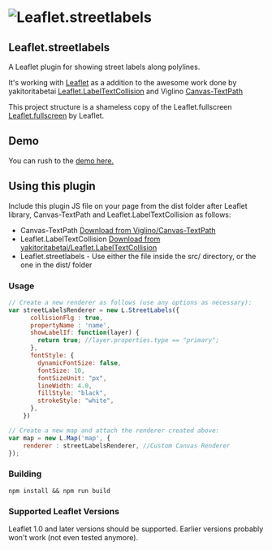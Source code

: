 ![Leaflet.streetlabels](https://triedeti.github.io/Leaflet.streetlabels/img/screenshot.png)
============

## Leaflet.streetlabels
A Leaflet plugin for showing street labels along polylines.

It's working with [Leaflet](http://leafletjs.com/) as a addition to the awesome work done by yakitoritabetai [Leaflet.LabelTextCollision](https://github.com/yakitoritabetai/Leaflet.LabelTextCollision) and Viglino [Canvas-TextPath](Canvas-TextPath)

This project structure is a shameless copy of the Leaflet.fullscreen [Leaflet.fullscreen](https://github.com/Leaflet/Leaflet.fullscreen) by Leaflet.

## Demo

You can rush to the [demo here.](https://triedeti.github.io/Leaflet.streetlabels/)


## Using this plugin
Include this plugin JS file on your page from the dist folder after Leaflet library, Canvas-TextPath and Leaflet.LabelTextCollision as follows:
* Canvas-TextPath [Download from Viglino/Canvas-TextPath](https://github.com/Viglino/Canvas-TextPath)
* Leaflet.LabelTextCollision [Download from yakitoritabetai/Leaflet.LabelTextCollision](https://github.com/yakitoritabetai/Leaflet.LabelTextCollision)
* Leaflet.streetlabels - Use either the file inside the src/ directory, or the one in the dist/ folder

### Usage

``` js
// Create a new renderer as follows (use any options as necessary):
var streetLabelsRenderer = new L.StreetLabels({
      collisionFlg : true,
      propertyName : 'name',
      showLabelIf: function(layer) {
        return true; //layer.properties.type == "primary";
      },
      fontStyle: {
        dynamicFontSize: false,
        fontSize: 10,
        fontSizeUnit: "px",
        lineWidth: 4.0,
        fillStyle: "black",
        strokeStyle: "white",
      },
    })

// Create a new map and attach the renderer created above:
var map = new L.Map('map', {
    renderer : streetLabelsRenderer, //Custom Canvas Renderer
});
```
### Building

    npm install && npm run build

### Supported Leaflet Versions

Leaflet 1.0 and later versions should be supported. Earlier versions probably won\'t work (not even tested anymore).
